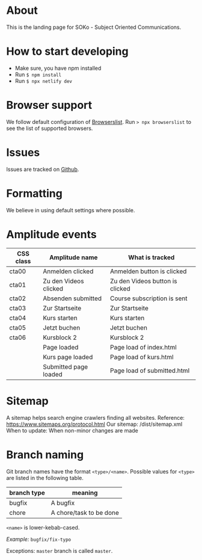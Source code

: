 # About

This is the landing page for SOKo - Subject Oriented Communications.

# How to start developing

- Make sure, you have npm installed
- Run `$ npm install`
- Run `$ npx netlify dev`

# Browser support

We follow default configuration of [Browserslist](https://www.npmjs.com/package/browserslist). Run `> npx browserslist` to see the list of supported browsers.

# Issues

Issues are tracked on [Github](https://github.com/xaverfleer/sokoLandigPage/issues).

# Formatting

We believe in using default settings where possible.

# Amplitude events

| CSS class | Amplitude name        | What is tracked                 |
| --------- | --------------------- | ------------------------------- |
| cta00     | Anmelden clicked      | Anmelden button is clicked      |
| cta01     | Zu den Videos clicked | Zu den Videos button is clicked |
| cta02     | Absenden submitted    | Course subscription is sent     |
| cta03     | Zur Startseite        | Zur Startseite                  |
| cta04     | Kurs starten          | Kurs starten                    |
| cta05     | Jetzt buchen          | Jetzt buchen                    |
| cta06     | Kursblock 2           | Kursblock 2                     |
|           | Page loaded           | Page load of index.html         |
|           | Kurs page loaded      | Page load of kurs.html          |
|           | Submitted page loaded | Page load of submitted.html     |

# Sitemap

A sitemap helps search engine crawlers finding all websites.
Reference: https://www.sitemaps.org/protocol.html
Our sitemap: /dist/sitemap.xml
When to update: When non-minor changes are made

# Branch naming

Git branch names have the format `<type>/<name>`. Possible values for `<type>` are listed in the following table.

| branch type | meaning                 |
| ----------- | ----------------------- |
| bugfix      | A bugfix                |
| chore       | A chore/task to be done |

`<name>` is lower-kebab-cased.

_Example:_ `bugfix/fix-typo`

Exceptions: `master` branch is called `master`.
